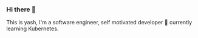 ### Hi there 👋

This is yash, I'm a software engineer, self motivated developer 🌱 currently learning Kubernetes. 

<p align="center">
<a style="margin: 10px;" target="_blank" href="https://kubernetes.io/"><img height="100px" alt="Kubernetes" src="https://raw.githubusercontent.com/yashwanthkumarsuruneni/yashwanthkumarsuruneni/skills/kubernetes.png></a>
</p>

